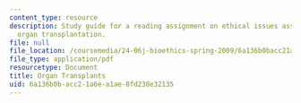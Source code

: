 ```yaml
---
content_type: resource
description: Study guide for a reading assignment on ethical issues associated with
  organ transplantation.
file: null
file_location: /coursemedia/24-06j-bioethics-spring-2009/6a136b0bacc21a6ea1ae8fd238e32135_MIT24_06Js09_study18.pdf
file_type: application/pdf
resourcetype: Document
title: Organ Transplants
uid: 6a136b0b-acc2-1a6e-a1ae-8fd238e32135
---
```

